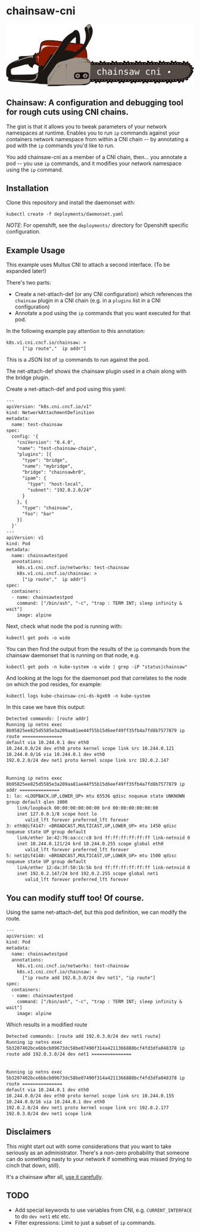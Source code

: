 # chainsaw-cni

![chainsaw cni logo](docs/chainsaw-cni.png)

## Chainsaw: A configuration and debugging tool for rough cuts using CNI chains.

The gist is that it allows you to tweak parameters of your network namespaces at runtime. Enables you to run `ip` commands against your containers network namespace from within a CNI chain -- by annotating a pod with the `ip` commands you'd like to run.

You add chainsaw-cni as a member of a CNI chain, then... you annotate a pod -- you use `ip` commands, and it modifies your network namespace using the `ip` command.

## Installation

Clone this repository and install the daemonset with:

```
kubectl create -f deployments/daemonset.yaml
```

*NOTE*: For openshift, see the `deployments/` directory for Openshift specific configuration.

## Example Usage

This example uses Multus CNI to attach a second interface. (To be expanded later!)

There's two parts:

* Create a net-attach-def (or any CNI configuration) which references the `chainsaw` plugin in a CNI chain (e.g. in a `plugins` list in a CNI configuration)
* Annotate a pod using the `ip` commands that you want executed for that pod.


In the following example pay attention to this annotation:

```
k8s.v1.cni.cncf.io/chainsaw: >
      ["ip route","  ip addr"]
```

This is a JSON list of `ip` commands to run against the pod.

The net-attach-def shows the chainsaw plugin used in a chain along with the bridge plugin.

Create a net-attach-def and pod using this yaml:

```
---
apiVersion: "k8s.cni.cncf.io/v1"
kind: NetworkAttachmentDefinition
metadata:
  name: test-chainsaw
spec:
  config: '{
    "cniVersion": "0.4.0",
    "name": "test-chainsaw-chain",
    "plugins": [{
      "type": "bridge",
      "name": "mybridge",
      "bridge": "chainsawbr0",
      "ipam": {
        "type": "host-local",
        "subnet": "192.0.2.0/24"
      }
    }, {
      "type": "chainsaw",
      "foo": "bar"
    }]
  }'
---
apiVersion: v1
kind: Pod
metadata:
  name: chainsawtestpod
  annotations:
    k8s.v1.cni.cncf.io/networks: test-chainsaw
    k8s.v1.cni.cncf.io/chainsaw: >
      ["ip route","  ip addr"]
spec:
  containers:
  - name: chainsawtestpod
    command: ["/bin/ash", "-c", "trap : TERM INT; sleep infinity & wait"]
    image: alpine
```

Next, check what node the pod is running with:

```
kubectl get pods -o wide
```

You can then find the output from the results of the `ip` commands from the chainsaw daemonset that is running on that node, e.g.

```
kubectl get pods -n kube-system -o wide | grep -iP "status|chainsaw"
```

And looking at the logs for the daemonset pod that correlates to the node on which the pod resides, for example:

```
kubectl logs kube-chainsaw-cni-ds-kgx69 -n kube-system
```

In this case we have this output:

```
Detected commands: [route addr]
Running ip netns exec 8b95825ee825d5585e3a209aa81ae44f55b15d6eef49ff35fb4a7fd8b7577879 ip route ===============
default via 10.244.0.1 dev eth0 
10.244.0.0/24 dev eth0 proto kernel scope link src 10.244.0.121 
10.244.0.0/16 via 10.244.0.1 dev eth0 
192.0.2.0/24 dev net1 proto kernel scope link src 192.0.2.147 


Running ip netns exec 8b95825ee825d5585e3a209aa81ae44f55b15d6eef49ff35fb4a7fd8b7577879 ip addr ===============
1: lo: <LOOPBACK,UP,LOWER_UP> mtu 65536 qdisc noqueue state UNKNOWN group default qlen 1000
    link/loopback 00:00:00:00:00:00 brd 00:00:00:00:00:00
    inet 127.0.0.1/8 scope host lo
       valid_lft forever preferred_lft forever
3: eth0@if4147: <BROADCAST,MULTICAST,UP,LOWER_UP> mtu 1450 qdisc noqueue state UP group default 
    link/ether 1e:42:76:aa:cc:c8 brd ff:ff:ff:ff:ff:ff link-netnsid 0
    inet 10.244.0.121/24 brd 10.244.0.255 scope global eth0
       valid_lft forever preferred_lft forever
5: net1@if4148: <BROADCAST,MULTICAST,UP,LOWER_UP> mtu 1500 qdisc noqueue state UP group default 
    link/ether 12:da:3f:50:1b:5b brd ff:ff:ff:ff:ff:ff link-netnsid 0
    inet 192.0.2.147/24 brd 192.0.2.255 scope global net1
       valid_lft forever preferred_lft forever

```

## You can modify stuff too! Of course.

Using the same net-attach-def, but this pod definition, we can modify the route.

```
---
apiVersion: v1
kind: Pod
metadata:
  name: chainsawtestpod
  annotations:
    k8s.v1.cni.cncf.io/networks: test-chainsaw
    k8s.v1.cni.cncf.io/chainsaw: >
      ["ip route add 192.0.3.0/24 dev net1", "ip route"]
spec:
  containers:
  - name: chainsawtestpod
    command: ["/bin/ash", "-c", "trap : TERM INT; sleep infinity & wait"]
    image: alpine
```

Which results in a modified route

```
Detected commands: [route add 192.0.3.0/24 dev net1 route]
Running ip netns exec 5b3207402bce6bbcb09673dc58be07490f314a4211366888bcf4fd3dfa048378 ip route add 192.0.3.0/24 dev net1 ===============


Running ip netns exec 5b3207402bce6bbcb09673dc58be07490f314a4211366888bcf4fd3dfa048378 ip route ===============
default via 10.244.0.1 dev eth0 
10.244.0.0/24 dev eth0 proto kernel scope link src 10.244.0.155 
10.244.0.0/16 via 10.244.0.1 dev eth0 
192.0.2.0/24 dev net1 proto kernel scope link src 192.0.2.177 
192.0.3.0/24 dev net1 scope link 
```

## Disclaimers

This might start out with some considerations that you want to take seriously as an administrator. There's a non-zero probability that someone can do something nasty to your network if something was missed (trying to cinch that down, still).

It's a chainsaw after all, [use it carefully](http://www.gameoflogging.com/).

## TODO

* Add special keywords to use variables from CNI, e.g. `CURRENT_INTERFACE` to do `dev net1` etc etc.
* Filter expressions: Limit to just a subset of `ip` commands.